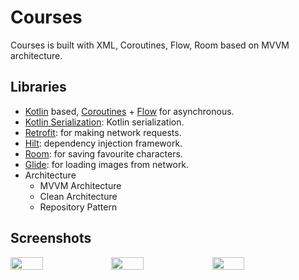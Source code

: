 # Courses

Courses is built with XML, Coroutines, Flow, Room based on MVVM architecture.

## Libraries
- [Kotlin](https://kotlinlang.org/) based, [Coroutines](https://github.com/Kotlin/kotlinx.coroutines) + [Flow](https://kotlin.github.io/kotlinx.coroutines/kotlinx-coroutines-core/kotlinx.coroutines.flow/) for asynchronous.
- [Kotlin Serialization](https://github.com/Kotlin/kotlinx.serialization): Kotlin serialization.
- [Retrofit](https://github.com/square/retrofit): for making network requests.
- [Hilt](https://dagger.dev/hilt/): dependency injection framework.
- [Room](https://developer.android.com/jetpack/androidx/releases/room): for saving favourite characters.
- [Glide](https://github.com/bumptech/glide): for loading images from network.
- Architecture
    - MVVM Architecture
    - Clean Architecture
    - Repository Pattern

## Screenshots

<div style="display: flex; width: 100%">
<img src="https://github.com/user-attachments/assets/ac1b301b-f5ee-48ac-8aec-162217842d79" width="32%"/>
<img src="https://github.com/user-attachments/assets/de11b145-8652-4dcc-8f25-3e993206b962" width="32%"/>
<img src="https://github.com/user-attachments/assets/8942d350-af10-4ab8-a4ec-5771f6cf18b4" width="32%"/>
</div>
